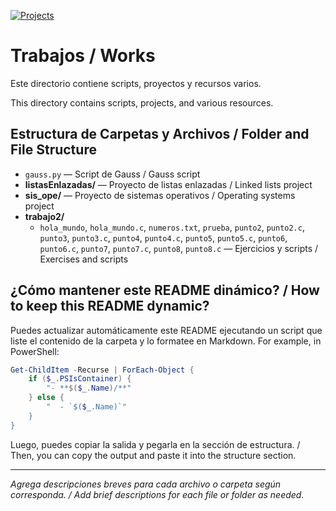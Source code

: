 [![Projects](https://img.shields.io/badge/Projects-3-green.svg)](#-proyectos)
# Trabajos / Works

Este directorio contiene scripts, proyectos y recursos varios.

This directory contains scripts, projects, and various resources.

## Estructura de Carpetas y Archivos / Folder and File Structure

- `gauss.py` — Script de Gauss / Gauss script
- **listasEnlazadas/** — Proyecto de listas enlazadas / Linked lists project
- **sis_ope/** — Proyecto de sistemas operativos / Operating systems project
- **trabajo2/**
  - `hola_mundo`, `hola_mundo.c`, `numeros.txt`, `prueba`, `punto2`, `punto2.c`, `punto3`, `punto3.c`, `punto4`, `punto4.c`, `punto5`, `punto5.c`, `punto6`, `punto6.c`, `punto7`, `punto7.c`, `punto8`, `punto8.c` — Ejercicios y scripts / Exercises and scripts

## ¿Cómo mantener este README dinámico? / How to keep this README dynamic?

Puedes actualizar automáticamente este README ejecutando un script que liste el contenido de la carpeta y lo formatee en Markdown. For example, in PowerShell:

```powershell
Get-ChildItem -Recurse | ForEach-Object {
    if ($_.PSIsContainer) {
        "- **$($_.Name)/**"
    } else {
        "  - `$($_.Name)`"
    }
}
```

Luego, puedes copiar la salida y pegarla en la sección de estructura. / Then, you can copy the output and paste it into the structure section.

---

_Agrega descripciones breves para cada archivo o carpeta según corresponda. / Add brief descriptions for each file or folder as needed._
